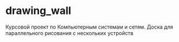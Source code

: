 # drawing_wall
Курсовой проект по Компьютерным системам и сетям. Доска для параллельного рисования с нескольких устройств
